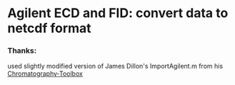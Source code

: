 # Agilent ECD and FID: convert data to netcdf format

### Thanks:
used slightly modified version of James Dillon's ImportAgilent.m from his [Chromatography-Toolbox](https://github.com/chemplexity/chromatography)

